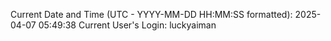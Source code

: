 Current Date and Time (UTC - YYYY-MM-DD HH:MM:SS formatted): 2025-04-07 05:49:38
Current User's Login: luckyaiman

